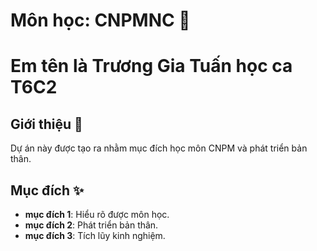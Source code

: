 # Môn học: CNPMNC 🚀
# Em tên là Trương Gia Tuấn học ca T6C2

## Giới thiệu 🌟
Dự án này được tạo ra nhằm mục đích học môn CNPM và phát triển bản thân.  

## Mục đích ✨
- **mục đích 1**: Hiểu rõ được môn học.
- **mục đích 2**: Phát triển bản thân.
- **mục đích 3**: Tích lũy kinh nghiệm.




